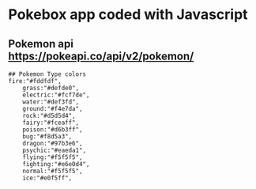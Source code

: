 # Pokebox app coded with Javascript

## Pokemon api https://pokeapi.co/api/v2/pokemon/

```
## Pokemon Type colors
fire:"#fddfdf",
    grass:"#defde0",
    electric:"#fcf7de",
    water:"#def3fd",
    ground:"#f4e7da",
    rock:"#d5d5d4",
    fairy:"#fceaff",
    poison:"#d6b3ff",
    bug:"#f8d5a3",
    dragon:"#97b3e6",
    psychic:"#eaeda1",
    flying:"#f5f5f5",
    fighting:"#e6e0d4",
    normal:"#f5f5f5",
    ice:"#e0f5ff",
```